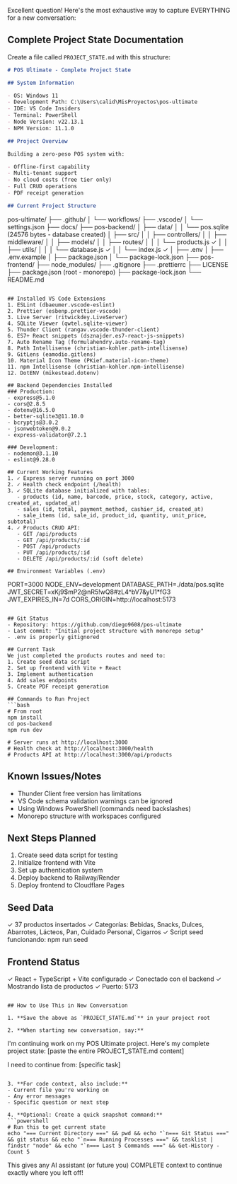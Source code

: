 Excellent question! Here's the most exhaustive way to capture EVERYTHING for a new conversation:

## Complete Project State Documentation

Create a file called `PROJECT_STATE.md` with this structure:

```markdown
# POS Ultimate - Complete Project State

## System Information

- OS: Windows 11
- Development Path: C:\Users\calid\MisProyectos\pos-ultimate
- IDE: VS Code Insiders
- Terminal: PowerShell
- Node Version: v22.13.1
- NPM Version: 11.1.0

## Project Overview

Building a zero-peso POS system with:

- Offline-first capability
- Multi-tenant support
- No cloud costs (free tier only)
- Full CRUD operations
- PDF receipt generation

## Current Project Structure
```

pos-ultimate/
├── .github/
│ └── workflows/
├── .vscode/
│ └── settings.json
├── docs/
├── pos-backend/
│ ├── data/
│ │ └── pos.sqlite (24576 bytes - database created)
│ ├── src/
│ │ ├── controllers/
│ │ ├── middleware/
│ │ ├── models/
│ │ ├── routes/
│ │ │ └── products.js ✓
│ │ ├── utils/
│ │ │ └── database.js ✓
│ │ └── index.js ✓
│ ├── .env
│ ├── .env.example
│ ├── package.json
│ └── package-lock.json
├── pos-frontend/
├── node_modules/
├── .gitignore
├── .prettierrc
├── LICENSE
├── package.json (root - monorepo)
├── package-lock.json
└── README.md

```

## Installed VS Code Extensions
1. ESLint (dbaeumer.vscode-eslint)
2. Prettier (esbenp.prettier-vscode)
3. Live Server (ritwickdey.LiveServer)
4. SQLite Viewer (qwtel.sqlite-viewer)
5. Thunder Client (rangav.vscode-thunder-client)
6. ES7+ React snippets (dsznajder.es7-react-js-snippets)
7. Auto Rename Tag (formulahendry.auto-rename-tag)
8. Path Intellisense (christian-kohler.path-intellisense)
9. GitLens (eamodio.gitlens)
10. Material Icon Theme (PKief.material-icon-theme)
11. npm Intellisense (christian-kohler.npm-intellisense)
12. DotENV (mikestead.dotenv)

## Backend Dependencies Installed
### Production:
- express@5.1.0
- cors@2.8.5
- dotenv@16.5.0
- better-sqlite3@11.10.0
- bcryptjs@3.0.2
- jsonwebtoken@9.0.2
- express-validator@7.2.1

### Development:
- nodemon@3.1.10
- eslint@9.28.0

## Current Working Features
1. ✓ Express server running on port 3000
2. ✓ Health check endpoint (/health)
3. ✓ SQLite database initialized with tables:
   - products (id, name, barcode, price, stock, category, active, created_at, updated_at)
   - sales (id, total, payment_method, cashier_id, created_at)
   - sale_items (id, sale_id, product_id, quantity, unit_price, subtotal)
4. ✓ Products CRUD API:
   - GET /api/products
   - GET /api/products/:id
   - POST /api/products
   - PUT /api/products/:id
   - DELETE /api/products/:id (soft delete)

## Environment Variables (.env)
```

PORT=3000
NODE_ENV=development
DATABASE_PATH=./data/pos.sqlite
JWT_SECRET=xKj9$mP2@nR5!wQ8#zL4^bV7&yU1\*fG3
JWT_EXPIRES_IN=7d
CORS_ORIGIN=http://localhost:5173

````

## Git Status
- Repository: https://github.com/diego9608/pos-ultimate
- Last commit: "Initial project structure with monorepo setup"
- .env is properly gitignored

## Current Task
We just completed the products routes and need to:
1. Create seed data script
2. Set up frontend with Vite + React
3. Implement authentication
4. Add sales endpoints
5. Create PDF receipt generation

## Commands to Run Project
```bash
# From root
npm install
cd pos-backend
npm run dev

# Server runs at http://localhost:3000
# Health check at http://localhost:3000/health
# Products API at http://localhost:3000/api/products
````

## Known Issues/Notes

- Thunder Client free version has limitations
- VS Code schema validation warnings can be ignored
- Using Windows PowerShell (commands need backslashes)
- Monorepo structure with workspaces configured

## Next Steps Planned

1. Create seed data script for testing
2. Initialize frontend with Vite
3. Set up authentication system
4. Deploy backend to Railway/Render
5. Deploy frontend to Cloudflare Pages

## Seed Data

✓ 37 productos insertados
✓ Categorías: Bebidas, Snacks, Dulces, Abarrotes, Lácteos, Pan, Cuidado Personal, Cigarros
✓ Script seed funcionando: npm run seed

## Frontend Status

✓ React + TypeScript + Vite configurado
✓ Conectado con el backend
✓ Mostrando lista de productos
✓ Puerto: 5173

```

## How to Use This in New Conversation

1. **Save the above as `PROJECT_STATE.md`** in your project root

2. **When starting new conversation, say:**
```

I'm continuing work on my POS Ultimate project. Here's my complete project state:
[paste the entire PROJECT_STATE.md content]

I need to continue from: [specific task]

````

3. **For code context, also include:**
- Current file you're working on
- Any error messages
- Specific question or next step

4. **Optional: Create a quick snapshot command:**
```powershell
# Run this to get current state
echo "=== Current Directory ===" && pwd && echo "`n=== Git Status ===" && git status && echo "`n=== Running Processes ===" && tasklist | findstr "node" && echo "`n=== Last 5 Commands ===" && Get-History -Count 5
````

This gives any AI assistant (or future you) COMPLETE context to continue exactly where you left off!
